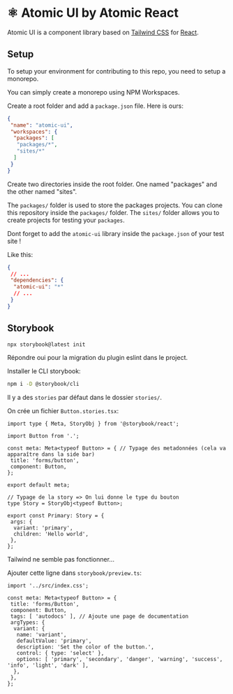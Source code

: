 # ⚛️ Atomic UI by Atomic React

Atomic UI is a component library based on [Tailwind CSS](https://tailwindcss.com/) for [React](https://react.dev/).

## Setup

To setup your environment for contributing to this repo, you need to setup a monorepo.

You can simply create a monorepo using NPM Workspaces.

Create a root folder and add a `package.json` file. Here is ours:

```json
{
 "name": "atomic-ui",
 "workspaces": {
  "packages": [
   "packages/*",
   "sites/*"
  ]
 }
}
```

Create two directories inside the root folder. One named "packages" and the other named "sites".

The `packages/` folder is used to store the packages projects. You can clone this repository inside the `packages/` folder. The `sites/` folder allows you to create projects for testing your `packages`.

Dont forget to add the `atomic-ui` library inside the `package.json` of your test site !

Like this:

```json
{
 // ...
 "dependencies": {
  "atomic-ui": "*"
  // ...
 }
}
```

## Storybook

```bash
npx storybook@latest init
```

Répondre oui pour la migration du plugin eslint dans le project.

Installer le CLI storybook:

```bash
npm i -D @storybook/cli
```

Il y a des `stories` par défaut dans le dossier `stories/`.

On crée un fichier `Button.stories.tsx`:

```tsx
import type { Meta, StoryObj } from '@storybook/react';

import Button from '.';

const meta: Meta<typeof Button> = { // Typage des metadonnées (cela va apparaître dans la side bar)
 title: 'forms/button',
 component: Button,
};

export default meta;

// Typage de la story => On lui donne le type du bouton
type Story = StoryObj<typeof Button>;

export const Primary: Story = {
 args: {
  variant: 'primary',
  children: 'Hello world', 
 }, 
};
```

Tailwind ne semble pas fonctionner...

Ajouter cette ligne dans `storybook/preview.ts`:

```tsx
import '../src/index.css';
```

```tsx
const meta: Meta<typeof Button> = {
 title: 'forms/Button',
 component: Button,
 tags: [ 'autodocs' ], // Ajoute une page de documentation
 argTypes: {
  variant: {
   name: 'variant',
   defaultValue: 'primary',
   description: 'Set the color of the button.',
   control: { type: 'select' },
   options: [ 'primary', 'secondary', 'danger', 'warning', 'success', 'info', 'light', 'dark' ],
  },
 },
};
```
